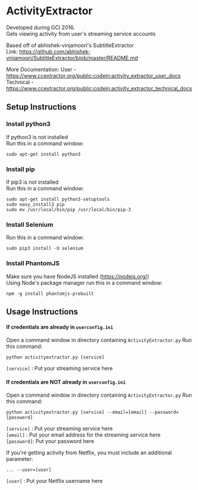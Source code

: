 # ActivityExtractor
Developed during GCI 2016. <br>
Gets viewing activity from user's streaming service accounts <br>

Based off of abhishek-vinjamoori's SubtitleExtractor <br>
Link: https://github.com/abhishek-vinjamoori/SubtitleExtractor/blob/master/README.md

More Documentation:
  User - https://www.ccextractor.org/public:codein:activity_extractor_user_docs
  Technical - https://www.ccextractor.org/public:codein:activity_extractor_technical_docs

## Setup Instructions
### Install python3

If python3 is not installed <br>
Run this in a command window:
```
sudo apt-get install python3
```
### Install pip
If pip3 is not installed <br>
Run this in a command window:
```
sudo apt-get install python3-setuptools
sudo easy_install3 pip
sudo mv /usr/local/bin/pip /usr/local/bin/pip-3
```
### Install Selenium
Run this in a command window:
```
sudo pip3 install -U selenium
```
### Install PhantomJS
Make sure you have NodeJS installed (https://nodejs.org/)<br>
Using Node's package manager run this in a command window:
```
npm -g install phantomjs-prebuilt
```

## Usage Instructions
#### If credentials are already in `userconfig.ini`
Open a command window in directory containing `ActivityExtractor.py`
Run this command:
```
python activityextractor.py [service]
```
`[service]` : Put your streaming service here <br>

#### If credentials are NOT already in `userconfig.ini`
Open a command window in directory containing `ActivityExtractor.py`
Run this command:
```
python activityextractor.py [service] --email=[email] --password=[password]
```
`[service]` : Put your streaming service here <br>
`[email]`   : Put your email address for the streaming service here <br>
`[password]`: Put your password here <br>

If you're getting activity from Netflix, you must include an additional parameter:
```
... --user=[user]
```
`[user]`    : Put your Netflix username here
